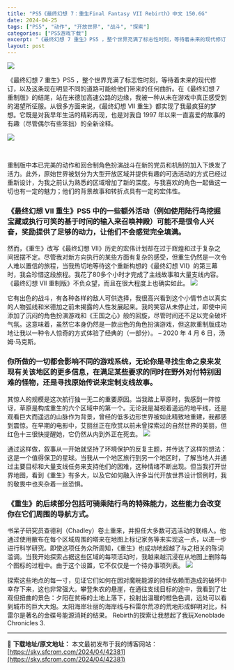 ```yaml
---
title: "PS5《最终幻想 7：重生Final Fantasy VII Rebirth》中文 150.6G"
date: 2024-04-25
tags: ["PS5", "动作", "开放世界", "战斗", "探索"]
categories: ["PS5游戏下载"]
excerpt: "《最终幻想 7 重生》PS5 ，整个世界充满了标志性时刻，等待着未来的现代修订，以及这条现在明显不同的道路可能给他们带来的任何曲折。在《最终幻想 7 重制版》的结尾，站在米德加高速公路的边缘，我被一种从未在游戏中真正感受到的渴望所征服。从很多方面来说，《最终幻想 VII 重生》都实现了我最疯狂的梦想&hellip;"
layout: post
---
```


<img class="aligncenter" src="https://sky.sfcrom.com/wp-content/uploads/2024/04/20240425111824-db09c.jpeg" />

《最终幻想 7 重生》PS5 ，整个世界充满了标志性时刻，等待着未来的现代修订，以及这条现在明显不同的道路可能给他们带来的任何曲折。在《最终幻想 7 重制版》的结尾，站在米德加高速公路的边缘，我被一种从未在游戏中真正感受到的渴望所征服。从很多方面来说，《最终幻想 VII 重生》都实现了我最疯狂的梦想。它既是对我早年生活的精彩再现，也是对我自 1997 年以来一直喜爱的故事的有趣（尽管偶尔有些笨拙）的全新诠释。

<img src="https://sky.sfcrom.com/wp-content/uploads/2024/04/ade5c-Final-Fantasy-VII-Rebirth-PS5-Free-Download-Romslab-1.jpg" />

&nbsp;

重制版中本已完美的动作和回合制角色扮演战斗在新的党员和机制的加入下焕发了活力。此外，原始世界被划分为大型开放区域并提供有趣的可选活动的方式已经过重新设计，为我之前认为熟悉的区域增加了新的深度。与我喜欢的角色一起做这一切也有一定的魅力；他们的背景故事和转折点具有一定的宏伟性。
<h3>《最终幻想 VII 重生》PS5 中的一些额外活动（例如使用陆行鸟挖掘宝藏或执行可笑的基于时间的输入来召唤神殿）可能不是很令人兴奋，奖励提供了足够的动力，让他们不会感觉完全填满。</h3>
然而，《重生》改写《最终幻想 VII》历史的宏伟计划却在过于辉煌和过于复杂之间摇摆不定。尽管我对新方向执行的某些方面有复杂的感受，但重生仍然是一次令人难以置信的旅程，当我热切地等待这个重新构想的《最终幻想 VII》的第三幕时，我会珍惜这段旅程。我花了80多个小时才完成了主线故事和大量支线内容。 《最终幻想 VII 重制版》不负众望，而且在很大程度上也确实如此。

<img src="https://sky.sfcrom.com/wp-content/uploads/2024/04/640e9-Final-Fantasy-VII-Rebirth-PS5-Free-Download-Romslab-1.png" />

它有出色的战斗，有各种各样的敌人可供选择，我很高兴看到这个小情节点以真实的人物弧线和米德加之前未揭露的人性发展起来。我的笑容从未停止过，即使中间添加了沉闷的角色扮演游戏和《王国之心》般的回旋，尽管时间还不足以完全破坏气氛。这意味着，虽然它本身仍然是一款出色的角色扮演游戏，但这款重制版成功地让我以一种令人惊奇的方式体验了经典的（一部分）。 – 2020 年 4 月 6 日，汤姆·马克斯。
<h3>你所做的一切都会影响不同的游戏系统，无论你是寻找生命之泉来发现有关该地区的更多信息，在满足某些要求的同时在野外对付特别困难的怪物，还是寻找原始传说来定制支线故事。</h3>
其惊人的规模是这次航行独一无二的重要原因。当我踏上草原时，我感到一阵惊讶，草原是构成重生的六个区域中的第一个。无论我是凝视着遥远的地平线，还是观看巨大而遥远的山脉作为背景，曾经的低多边形世界被如此精致地重建，我都感到震惊。在早期的电影中，艾丽丝正在欣赏以前未曾探索过的自然世界的美丽，但红色十三很快提醒她，它仍然从内到外正在死去。

<img src="https://sky.sfcrom.com/wp-content/uploads/2024/04/ebce5-Final-Fantasy-VII-Rebirth-PS5-Free-Download-Romslab-3.jpg" />

通过这样做，叙事从一开始就坚持了环境保护的反复主题，并传达了这样的想法：这是一个值得保卫的星球。当我从一个地区旅行到另一个地区时，了解当地人并通过主要目标和大量支线任务来支持他们的困难，这种情绪不断出现。但当我打开世界地图，看到《重生》有多大，以及它如何融入许多当代开放世界设计惯例时，我的敬畏中也夹杂着一丝恐惧。
<h3>《重生》的后续部分包括可骑乘陆行鸟的特殊能力，这些能力会改变你在它们周围的导航方式。</h3>
书呆子研究员查德利（Chadley）卷土重来，并担任大多数可选活动的联络人。他通过使用散布在每个区域周围的塔来在地图上标记家务等来实现这一点，以进一步进行科学研究。即使这项任务众所周知，《重生》也成功地超越了与之相关的陈词滥调。当我开始探索占据这些区域的每项活动时，我越来越沉浸在从地图上删除每个图标的过程中。由于这个设置，它不仅仅是一个待办事项列表。

<img class="aligncenter" src="https://sky.sfcrom.com/wp-content/uploads/2024/04/83ec2-Final-Fantasy-VII-Rebirth-PS5-Free-Download-Romslab-2.jpg" />

探索这些地点的每一寸，见证它们如何在因对魔晄能源的持续依赖而造成的破坏中幸存下来，这也非常强大。攀登朱农的悬崖，在通往支线目标的途中，我看到了壮观但扭曲的景色：夕阳在贫瘠的土地上落下，投射出温暖的橙色色调，远处可以看到城市的巨大大炮。太阳海岸壮丽的海岸线与科雷尔荒凉的荒地形成鲜明对比，科雷尔是著名的金碟号能源消耗的结果。 Rebirth的探索让我想起了我玩Xenoblade Chronicles 3.

---
📖 **下载地址/原文地址：** 本文最初发布于我的博客网站：[https://sky.sfcrom.com/2024/04/42381](https://sky.sfcrom.com/2024/04/42381)
